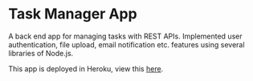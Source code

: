 # Task Manager App

A back end app for managing tasks with REST APIs. Implemented user authentication, file upload, email notification etc. features using
several libraries of Node.js.  
  
This app is deployed in Heroku, view this [here](https://afif-task-manager.herokuapp.com/).
